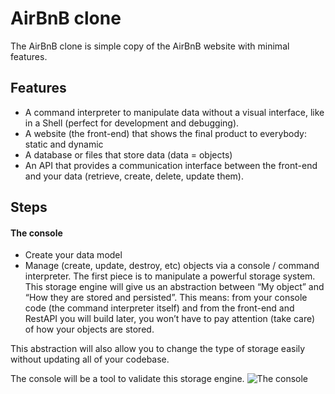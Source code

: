 # AirBnB clone
The AirBnB clone is simple copy of the AirBnB website with minimal features.
## Features
- A command interpreter to manipulate data without a visual interface, like in a Shell (perfect for development and debugging).
- A website (the front-end) that shows the final product to everybody: static and dynamic
- A database or files that store data (data = objects)
- An API that provides a communication interface between the front-end and your data (retrieve, create, delete, update them).
## Steps
#### The console
- Create your data model
- Manage (create, update, destroy, etc) objects via a console / command interpreter.
The first piece is to manipulate a powerful storage system. This storage engine will give us an abstraction between “My object” and “How they are stored and persisted”. This means: from your console code (the command interpreter itself) and from the front-end and RestAPI you will build later, you won’t have to pay attention (take care) of how your objects are stored.

This abstraction will also allow you to change the type of storage easily without updating all of your codebase.

The console will be a tool to validate this storage engine.
![The console](/assets/console.png)
